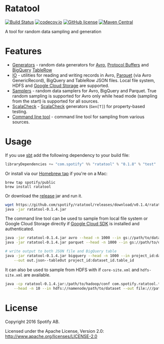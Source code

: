 Ratatool
========

[![Build Status](https://travis-ci.org/spotify/ratatool.svg?branch=master)](https://travis-ci.org/spotify/ratatool)
[![codecov.io](https://codecov.io/github/spotify/ratatool/coverage.svg?branch=master)](https://codecov.io/github/spotify/ratatool?branch=master)
[![GitHub license](https://img.shields.io/github/license/spotify/ratatool.svg)](./LICENSE)
[![Maven Central](https://img.shields.io/maven-central/v/com.spotify/ratatool_2.11.svg)](https://maven-badges.herokuapp.com/maven-central/com.spotify/ratatool_2.11)

A tool for random data sampling and generation

# Features

- [Generators](./src/main/scala/com/spotify/ratatool/generators) - random data generators for [Avro](https://avro.apache.org/), [Protocol Buffers](https://developers.google.com/protocol-buffers/) and [BigQuery](https://cloud.google.com/bigquery/) [TableRow](https://developers.google.com/resources/api-libraries/documentation/bigquery/v2/java/latest/com/google/api/services/bigquery/model/TableRow.html)
- [IO](./src/main/scala/com/spotify/ratatool/io) - utilities for reading and writing records in Avro, [Parquet](http://parquet.apache.org/) (via Avro GenericRecord), BigQuery and TableRow JSON files. Local file system, HDFS and [Google Cloud Storage](https://cloud.google.com/storage/) are supported.
- [Samplers](./src/main/scala/com/spotify/ratatool/samplers) - random data samplers for Avro, BigQuery and Parquet. True random sampling is supported for Avro only while head mode (sampling from the start) is supported for all sources.
- [ScalaCheck](./src/main/scala/com/spotify/ratatool/scalacheck) - [ScalaCheck](http://scalacheck.org/) generators (`Gen[T]`) for property-based testing.
- [Command line tool](./src/main/scala/com/spotify/ratatool/tool) - command line tool for sampling from various sources.

# Usage

If you use [sbt](http://www.scala-sbt.org/) add the following dependency to your build file:
```scala
libraryDependencies += "com.spotify" %% "ratatool" % "0.1.8" % "test"
```

Or install via our [Homebrew tap](https://github.com/spotify/homebrew-public) if you're on a Mac:

```
brew tap spotify/public
brew install ratatool
```

Or download the [release](https://github.com/spotify/ratatool/releases) jar and run it.

```bash
wget https://github.com/spotify/ratatool/releases/download/v0.1.4/ratatool-0.1.4.jar
java -jar ratatool-0.1.4.jar
```

The command line tool can be used to sample from local file system or Google Cloud Storage directly if [Google Cloud SDK](https://cloud.google.com/sdk/) is installed and authenticated.

```bash
java -jar ratatool-0.1.4.jar avro --head -n 1000 --in gs://path/to/dataset --out out.avro
java -jar ratatool-0.1.4.jar parquet --head -n 1000 --in gs://path/to/dataset --out out.parquet

# write output to both JSON file and BigQuery table
java -jar ratatool-0.1.4.jar bigquery --head -n 1000 --in project_id:dataset_id.table_id \
    --out out.json--tableOut project_id:dataset_id.table_id
```

It can also be used to sample from HDFS with if `core-site.xml` and `hdfs-site.xml` are available.

```bash
java -cp ratatool-0.1.4.jar:/path/to/hadoop/conf com.spotify.ratatool.tool.Tool avro \
    --head -n 10 --in hdfs://namenode/path/to/dataset --out file:///path/to/out.avro
```

# License

Copyright 2016 Spotify AB.

Licensed under the Apache License, Version 2.0: http://www.apache.org/licenses/LICENSE-2.0

